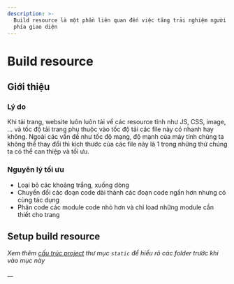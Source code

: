 ```yaml
---
description: >-
  Build resource là một phần liên quan đến việc tăng trải nghiệm người dùng ở
  phía giao diện
---
```


# Build resource

## Giới thiệu

### Lý do&#x20;

Khi tải trang, website luôn luôn tải về các resource tĩnh như JS, CSS, image, ... và tốc độ tải trang phụ thuộc vào tốc độ tải các file này có nhanh hay không. Ngoài các vấn đề như tốc độ mạng, độ mạnh của máy tính chúng ta không thể thay đổi thì kích thước của các file này là 1 trong những thứ chúng ta có thể can thiệp và tối ưu.&#x20;

### Nguyên lý tối ưu

* Loại bỏ các khoảng trắng, xuống dòng&#x20;
* Chuyển đổi các đoạn code dài thành các đoạn code ngắn hơn nhưng có cùng tác dụng
* Phân code các module code nhỏ hơn và chỉ load những module cần thiết cho trang

## Setup build resource

_Xem thêm_ [_cấu trúc project_](cau-truc-project.md) _thư mục `static` để hiểu rõ các folder trước khi vào mục này_

__
